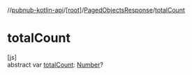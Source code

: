 //[pubnub-kotlin-api](../../../index.md)/[[root]](../index.md)/[PagedObjectsResponse](index.md)/[totalCount](total-count.md)

# totalCount

[js]\
abstract var [totalCount](total-count.md): [Number](https://kotlinlang.org/api/latest/jvm/stdlib/kotlin-stdlib/kotlin/-number/index.html)?
